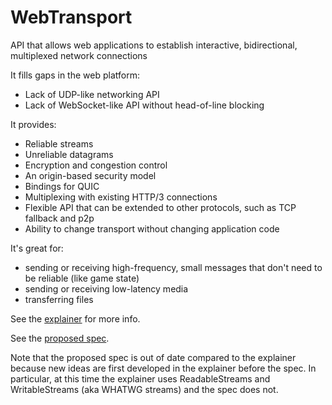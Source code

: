 # WebTransport

API that allows web applications to establish interactive, bidirectional, multiplexed network connections

It fills gaps in the web platform:
- Lack of UDP-like networking API
- Lack of WebSocket-like API without head-of-line blocking

It provides:
- Reliable streams 
- Unreliable datagrams
- Encryption and congestion control
- An origin-based security model
- Bindings for QUIC
- Multiplexing with existing HTTP/3 connections
- Flexible API that can be extended to other protocols, such as TCP fallback and p2p
- Ability to change transport without changing application code

It's great for:
- sending or receiving high-frequency, small messages that don't need to be reliable (like game state)
- sending or receiving low-latency media
- transferring files

See the [explainer](https://github.com/wicg/web-transport/blob/master/explainer.md) for more info.

See the [proposed spec](https://wicg.github.io/web-transport/).

Note that the proposed spec is out of date compared to the explainer because new
ideas are first developed in the explainer before the spec. In particular, at
this time the explainer uses ReadableStreams and WritableStreams (aka WHATWG
streams) and the spec does not.
